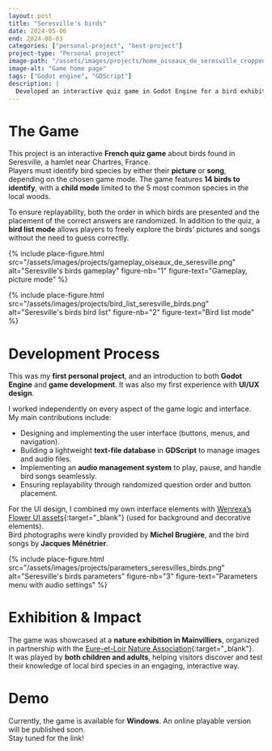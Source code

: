 ```yaml
---
layout: post
title: "Seresville's birds"
date: 2024-05-06
end: 2024-08-03
categories: ["personal-project", "best-project"]
project-type: "Personal project"
image-path: "/assets/images/projects/home_oiseaux_de_seresville_cropped.png"
image-alt: "Game home page"
tags: ["Godot engine", "GDScript"]
description: |
  Developed an interactive quiz game in Godot Engine for a bird exhibition. Players identify bird species by either their picture or song. I designed and programmed the game mechanics using GDScript, created the user interface, and integrated audio/image assets. The game was showcased at the exhibition and used by visitors to test their knowledge of local birds.
---
```


# The Game

This project is an interactive **French quiz game** about birds found in Seresville, a hamlet near Chartres, France.  
Players must identify bird species by either their **picture** or **song**, depending on the chosen game mode. The game features **14 birds to identify**, with a **child mode** limited to the 5 most common species in the local woods.

To ensure replayability, both the order in which birds are presented and the placement of the correct answers are randomized. In addition to the quiz, a **bird list mode** allows players to freely explore the birds’ pictures and songs without the need to guess correctly.

{% include place-figure.html src="/assets/images/projects/gameplay_oiseaux_de_seresville.png" alt="Seresville's birds gameplay" figure-nb="1" figure-text="Gameplay, picture mode" %}

{% include place-figure.html src="/assets/images/projects/bird_list_seresville_birds.png" alt="Seresville's birds bird list" figure-nb="2" figure-text="Bird list mode" %}

# Development Process

This was my **first personal project**, and an introduction to both **Godot Engine** and **game development**. It was also my first experience with **UI/UX design**.

I worked independently on every aspect of the game logic and interface. My main contributions include:

- Designing and implementing the user interface (buttons, menus, and navigation).
- Building a lightweight **text-file database** in **GDScript** to manage images and audio files.
- Implementing an **audio management system** to play, pause, and handle bird songs seamlessly.
- Ensuring replayability through randomized question order and button placement.

For the UI design, I combined my own interface elements with [Wenrexa’s Flower UI assets](https://wenrexa.itch.io/assets-ui-flowers){:target="\_blank"} (used for background and decorative elements).  
Bird photographs were kindly provided by **Michel Brugière**, and the bird songs by **Jacques Ménétrier**.

{% include place-figure.html src="/assets/images/projects/parameters_seresvilles_birds.png" alt="Seresville's birds parameters" figure-nb="3" figure-text="Parameters menu with audio settings" %}

# Exhibition & Impact

The game was showcased at a **nature exhibition in Mainvilliers**, organized in partnership with the [Eure-et-Loir Nature Association](https://www.eln28.org/){:target="\_blank"}.  
It was played by **both children and adults**, helping visitors discover and test their knowledge of local bird species in an engaging, interactive way.

# Demo

Currently, the game is available for **Windows**. An online playable version will be published soon.  
Stay tuned for the link!
